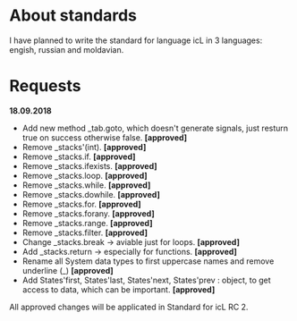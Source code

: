 # About standards

I have planned to write the standard for language icL in 3 languages:
engish, russian and moldavian.

# Requests

__18.09.2018__

 * Add new method _tab.goto, which doesn't generate signals, just resturn true
   on success otherwise false. **[approved]**
 * Remove _stacks'(int). **[approved]**
 * Remove _stacks.if. **[approved]**
 * Remove _stacks.ifexists. **[approved]**
 * Remove _stacks.loop. **[approved]**
 * Remove _stacks.while. **[approved]**
 * Remove _stacks.dowhile. **[approved]**
 * Remove _stacks.for. **[approved]**
 * Remove _stacks.forany. **[approved]**
 * Remove _stacks.range. **[approved]**
 * Remove _stacks.filter. **[approved]**
 * Change _stacks.break -> aviable just for loops. **[approved]**
 * Add _stacks.return -> especially for functions. **[approved]**
 * Rename all System data types to first uppercase names and remove underline
   (_)  **[approved]**
 * Add States'first, States'last, States'next, States'prev : object, to get
   access to data, which can be important. **[approved]**

All approved changes will be applicated in Standard for icL RC 2.
